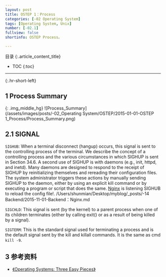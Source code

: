 ```yaml
---
layout: post
title: OSTEP 1：Process
categories: [-02 Operating System]
tags: [Operating System, Unix]
number: [-02.1]
fullview: false
shortinfo: OSTEP Process。

---
```

目录
{:.article_content_title}


* TOC
{:toc}

---
{:.hr-short-left}

## 1 Process Summary ##



{: .img_middle_hg}
![Process_Summary](/assets/images/posts/-02_Operating System/OSTEP/2015-01-01-OSTEP 1_Process/Process_Summary.png)

## 2.1 SIGNAL

`SIGHUB`: When a terminal disconnect (hangup) occurs, this signal is sent to the controlling process of the terminal. We describe the concept of a controlling process and the various circumstances in which SIGHUP is sent in Section 34.6. A second use of SIGHUP is with daemons (e.g., init, httpd, and inetd). Many daemons are designed to respond to the receipt of SIGHUP by reinitializing themselves and rereading their configuration files. The system administrator triggers these actions by manually sending SIGHUP to the daemon, either by using an explicit kill command or by executing a program or script that does the same. [Nginx]({site.baseurl}}/14%20backend/2015/11/01/Backend-Nginx.html) is listening SIGHUB to reload the config file!.
/Users/shunmian/Desktop/myblog/_posts/-14 Backend/2015-11-01-Backend：Nginx.md

`SIGCHLD`: This signal is sent (by the kernel) to a parent process when one of its children terminates (either by calling exit() or as a result of being killed by a signal).

`SIGTERM`: This is the standard signal used for terminating a process and is the default signal sent by the kill and killall commands. It is the same as cmd `kill -9`.


## 3 参考资料 ##

- [《Operating Systems: Three Easy Pieces》](http://pages.cs.wisc.edu/~remzi/OSTEP/)





